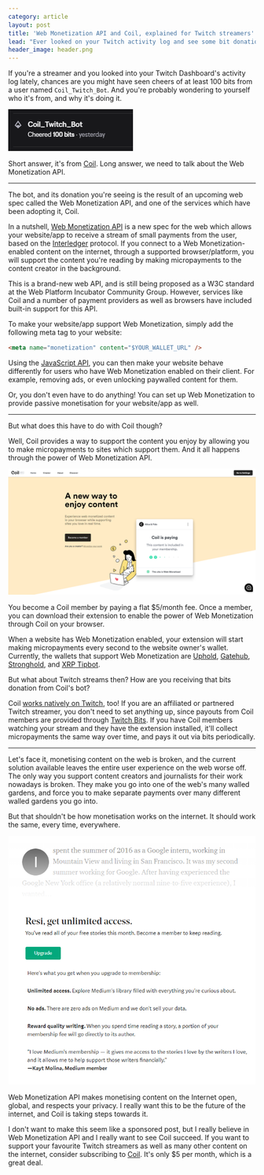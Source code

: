 ```yaml
---
category: article
layout: post
title: 'Web Monetization API and Coil, explained for Twitch streamers'
lead: "Ever looked on your Twitch activity log and see some bit donations from Coil_Twitch_Bot lately? Here's why."
header_image: header.png
---
```


If you're a streamer and you looked into your Twitch Dashboard's activity log lately, chances are you might have seen cheers of at least 100 bits from a user named `Coil_Twitch_Bot`. And you're probably wondering to yourself who it's from, and why it's doing it.

![twitch-bit](twitch-bit.png)

Short answer, it's from [Coil](https://coil.com/). Long answer, we need to talk about the Web Monetization API.

---

The bot, and its donation you're seeing is the result of an upcoming web spec called the Web Monetization API, and one of the services which have been adopting it, Coil.

In a nutshell, [Web Monetization API](https://webmonetization.org/) is a new spec for the web which allows your website/app to receive a stream of small payments from the user, based on the [Interledger](https://interledger.org/) protocol. If you connect to a Web Monetization-enabled content on the internet, through a supported browser/platform, you will support the content you're reading by making micropayments to the content creator in the background.

This is a brand-new web API, and is still being proposed as a W3C standard at the Web Platform Incubator Community Group. However, services like Coil and a number of payment providers as well as browsers have included built-in support for this API.

To make your website/app support Web Monetization, simply add the following meta tag to your website:

```html
<meta name="monetization" content="$YOUR_WALLET_URL" />
```

Using the [JavaScript API](https://webmonetization.org/docs/api), you can then make your website behave differently for users who have Web Monetization enabled on their client. For example, removing ads, or even unlocking paywalled content for them.

Or, you don't even have to do anything! You can set up Web Monetization to provide passive monetisation for your website/app as well.

---

But what does this have to do with Coil though?

Well, Coil provides a way to support the content you enjoy by allowing you to make micropayments to sites which support them. And it all happens through the power of Web Monetization API.

![coil-screenshot](coil-screenshot.png)

You become a Coil member by paying a flat \$5/month fee. Once a member, you can download their extension to enable the power of Web Monetization through Coil on your browser.

When a website has Web Monetization enabled, your extension will start making micropayments every second to the website owner's wallet. Currently, the wallets that support Web Monetization are [Uphold](https://uphold.com/), [Gatehub](https://gatehub.net/), [Stronghold](https://stronghold.co/real-time-payments#coil), and [XRP Tipbot](https://www.xrptipbot.com/).

But what about Twitch streams then? How are you receiving that bits donation from Coil's bot?

Coil [works natively on Twitch](https://help.coil.com/for-creators/twitch-stream), too! If you are an affiliated or partnered Twitch streamer, you don't need to set anything up, since payouts from Coil members are provided through [Twitch Bits](https://www.twitch.tv/bits). If you have Coil members watching your stream and they have the extension installed, it'll collect micropayments the same way over time, and pays it out via bits periodically.

---

Let's face it, monetising content on the web is broken, and the current solution available leaves the entire user experience on the web worse off. The only way you support content creators and journalists for their work nowadays is broken. They make you go into one of the web's many walled gardens, and force you to make separate payments over many different walled gardens you go into.

But that shouldn't be how monetisation works on the internet. It should work the same, every time, everywhere.

![paywall](paywall.png)

Web Monetization API makes monetising content on the Internet open, global, and respects your privacy. I really want this to be the future of the internet, and Coil is taking steps towards it.

I don't want to make this seem like a sponsored post, but I really believe in Web Monetization API and I really want to see Coil succeed. If you want to support your favourite Twitch streamers as well as many other content on the internet, consider subscribing to [Coil](https://coil.com/). It's only \$5 per month, which is a great deal.
